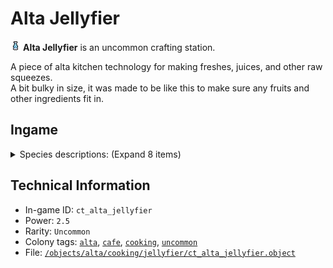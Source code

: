 # Alta Jellyfier

<img src="https://raw.githubusercontent.com/Ceterai/Enternia/main/objects/alta/cooking/jellyfier/icon.png" alt="Alta Jellyfier icon" loading="lazy" height=16px width="auto" /> **Alta Jellyfier** is an uncommon crafting station.

A piece of alta kitchen technology for making freshes, juices, and other raw squeezes.  
A bit bulky in size, it was made to be like this to make sure any fruits and other ingredients fit in.

## Ingame

<details markdown="1"><summary>Species descriptions: (Expand 8 items)</summary>

- Alta: Ao, how does one make freshes again?
- Apex: This machine produces different sweet liquids.
- Avian: I like the smell of this.
- Floran: A smelly drinksss machine.
- Glitch: Neutral. A juice machine.
- Human: Some tasty juices.
- Hylotl: A sweet, pleasant drink.
- Novakid: Don't mind if I do!

</details>

## Technical Information

- In-game ID: `ct_alta_jellyfier`
- Power: `2.5`
- Rarity: `Uncommon`
- Colony tags: [`alta`](https://ceterai.github.io/MyEnternia/Wiki/Tags/Alta), [`cafe`](https://ceterai.github.io/MyEnternia/Wiki/Tags/Cafe), [`cooking`](https://ceterai.github.io/MyEnternia/Wiki/Tags/Cooking), [`uncommon`](https://ceterai.github.io/MyEnternia/Wiki/Tags/Uncommon)
- File: [`/objects/alta/cooking/jellyfier/ct_alta_jellyfier.object`](https://github.com/Ceterai/Enternia/blob/main/objects/alta/cooking/jellyfier/ct_alta_jellyfier.object)
